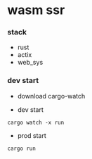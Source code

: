 # wasm ssr

### stack

- rust
- actix
- web_sys

### dev start

- download cargo-watch

- dev start

```
cargo watch -x run
```

- prod start

```
cargo run
```
